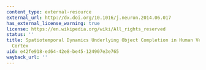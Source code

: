 ```yaml
---
content_type: external-resource
external_url: http://dx.doi.org/10.1016/j.neuron.2014.06.017
has_external_license_warning: true
license: https://en.wikipedia.org/wiki/All_rights_reserved
status: ''
title: Spatiotemporal Dynamics Underlying Object Completion in Human Ventral Visual
  Cortex
uid: e42fe918-ed64-42e8-be45-124907e3e765
wayback_url: ''
---
```

